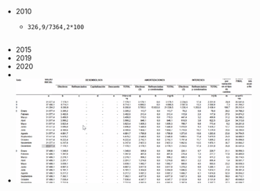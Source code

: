- 2010
	- ```calc
	  326,9/7364,2*100
	  
	  
	  ```
- 2015
- 2019
- 2020
-
- ![image.png](../assets/image_1642466710060_0.png)
